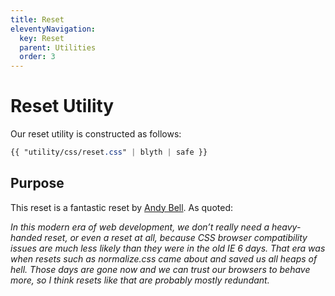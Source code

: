 ```yaml
---
title: Reset
eleventyNavigation:
  key: Reset
  parent: Utilities
  order: 3
---
```


# Reset Utility

Our reset utility is constructed as follows:

```css
{{ "utility/css/reset.css" | blyth | safe }}
```

## Purpose

This reset is a fantastic reset by [Andy Bell](https://piccalil.li/blog/a-modern-css-reset). As quoted:

_In this modern era of web development, we don’t really need a heavy-handed reset, or even a reset at all, because CSS browser compatibility issues are much less likely than they were in the old IE 6 days. That era was when resets such as normalize.css came about and saved us all heaps of hell. Those days are gone now and we can trust our browsers to behave more, so I think resets like that are probably mostly redundant._
